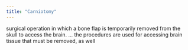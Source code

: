 ```yaml
---
title: "Carniotomy"
---
```

surgical operation in which a bone flap is temporarily removed from the skull to access the brain. ... the procedures are used for accessing brain tissue that must be removed, as well


